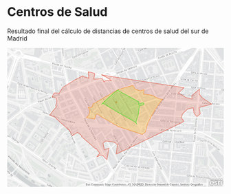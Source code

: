 # Centros de Salud

Resultado final del cálculo de distancias de centros de salud del sur de Madrid

![ResultadoFinal](https://github.com/libertadcc/centrosSalud/blob/main/image.png)
